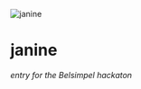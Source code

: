 ![janine](https://github.com/jvthuijl/janine/janine.png "janine")
# janine
_entry for the Belsimpel hackaton_

